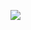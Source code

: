 ![](https://github-readme-streak-stats.herokuapp.com/?user=CarmineC93&theme=dracula&hide_border=true)

<!-- Proudly created with GPRM ( https://gprm.itsvg.in ) -->
